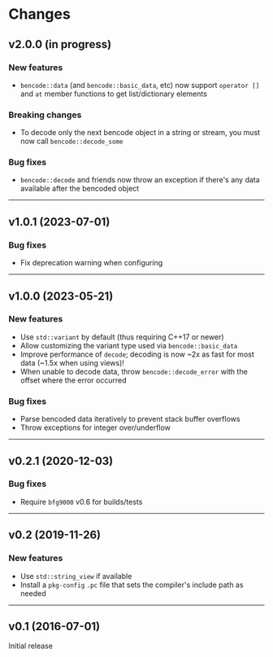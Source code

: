 # Changes

## v2.0.0 (in progress)

### New features
- `bencode::data` (and `bencode::basic_data`, etc) now support `operator []` and
  `at` member functions to get list/dictionary elements

### Breaking changes
- To decode only the next bencode object in a string or stream, you must now
  call `bencode::decode_some`

### Bug fixes
- `bencode::decode` and friends now throw an exception if there's any data
  available after the bencoded object

---

## v1.0.1 (2023-07-01)

### Bug fixes
- Fix deprecation warning when configuring

---

## v1.0.0 (2023-05-21)

### New features
- Use `std::variant` by default (thus requiring C++17 or newer)
- Allow customizing the variant type used via `bencode::basic_data`
- Improve performance of `decode`; decoding is now ~2x as fast for most data
  (~1.5x when using views)!
- When unable to decode data, throw `bencode::decode_error` with the offset
  where the error occurred

### Bug fixes
- Parse bencoded data iteratively to prevent stack buffer overflows
- Throw exceptions for integer over/underflow

---

## v0.2.1 (2020-12-03)

### Bug fixes
- Require `bfg9000` v0.6 for builds/tests

---

## v0.2 (2019-11-26)

### New features
- Use `std::string_view` if available
- Install a `pkg-config` `.pc` file that sets the compiler's include path as
  needed

---

## v0.1 (2016-07-01)

Initial release
